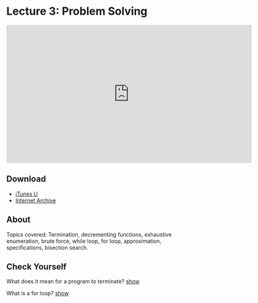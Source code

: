 # Lecture 3: Problem Solving

<iframe width="640" height="360" src="http://www.youtube.com/embed/ggxY20cXql8?feature=player_detailpage" frameborder="0" allowfullscreen></iframe>

## Download

- [iTunes U](http://itunes.apple.com/us/itunes-u/lecture-3-problem-solving/id499270153?i=110101035)
- [Internet Archive](http://www.archive.org/download/MIT6.00SCS11/MIT6_00SCS11_lec03_300k.mp4)

## About

Topics covered: Termination, decrementing functions, exhaustive enumeration, brute force, while loop, for loop, approximation, specifications, bisection search.




<script>
function hide(id)
{
    document.getElementById(id).style.display = 'none';
}

function show(id)
{
    document.getElementById(id).style.display = 'block';
}
</script>


## Check Yourself

What does it mean for a program to terminate?
<a href="#" onclick="show('answer-1'); return false;">show</a><div id="answer-1" style="display: none;">Either the program will return a value, or throw an exception. A program that does not terminate runs indefinitely, typically because it's gotten stuck in a loop.</div>

What is a for loop?
<a href="#" onclick="show('answer-2'); return false;">show</a><div id="answer-2" style="display: none;">A for loop takes some sort of iterable object (a list, tuple, or string) and performs its function once for each item in that object. Any function that depends on the input can have a different result at each step, since the input is the current item.</div>



